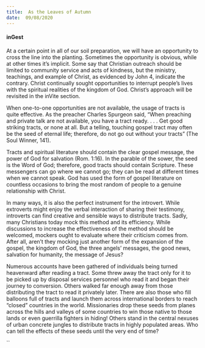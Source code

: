 ```yaml
---
title:  As the Leaves of Autumn
date:  09/08/2020
---
```


#### inGest

At a certain point in all of our soil preparation, we will have an opportunity to cross the line into the planting. Sometimes the opportunity is obvious, while at other times it’s implicit. Some say that Christian outreach should be limited to community service and acts of kindness, but the ministry, teachings, and example of Christ, as evidenced by John 4, indicate the contrary. Christ continually sought opportunities to interrupt people’s lives with the spiritual realities of the kingdom of God. Christ’s approach will be revisited in the inVite section.

When one-to-one opportunities are not available, the usage of tracts is quite effective. As the preacher Charles Spurgeon said, “When preaching and private talk are not available, you have a tract ready. . . . Get good striking tracts, or none at all. But a telling, touching gospel tract may often be the seed of eternal life; therefore, do not go out without your tracts” (The Soul Winner, 141).

Tracts and spiritual literature should contain the clear gospel message, the power of God for salvation (Rom. 1:16). In the parable of the sower, the seed is the Word of God; therefore, good tracts should contain Scripture. These messengers can go where we cannot go; they can be read at different times when we cannot speak. God has used the form of gospel literature on countless occasions to bring the most random of people to a genuine relationship with Christ.

In many ways, it is also the perfect instrument for the introvert. While extroverts might enjoy the verbal interaction of sharing their testimony, introverts can find creative and sensible ways to distribute tracts. Sadly, many Christians today mock this method and its efficiency. While discussions to increase the effectiveness of the method should be welcomed, mockers ought to evaluate where their criticism comes from. After all, aren’t they mocking just another form of the expansion of the gospel, the kingdom of God, the three angels’ messages, the good news, salvation for humanity, the message of Jesus?

Numerous accounts have been gathered of individuals being turned heavenward after reading a tract. Some threw away the tract only for it to be picked up by disposal services personnel who read it and began their journey to conversion. Others walked far enough away from those distributing the tract to read it privately later. There are also those who fill balloons full of tracts and launch them across international borders to reach “closed” countries in the world. Missionaries drop these seeds from planes across the hills and valleys of some countries to win those native to those lands or even guerrilla fighters in hiding! Others stand in the central nexuses of urban concrete jungles to distribute tracts in highly populated areas. Who can tell the effects of these seeds until the very end of time?

``